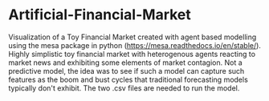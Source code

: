 # Artificial-Financial-Market
Visualization of a Toy Financial Market created with agent based modelling using the mesa package in python (https://mesa.readthedocs.io/en/stable/). 
Highly simplistic toy financial market with heterogenous agents reacting to market news and exhibiting some elements of market contagion. Not a predictive model, the idea was to
see if such a model can capture such features as the boom and bust cycles that traditional forecasting models typically don't exhibit.
The two .csv files are needed to run the model.
